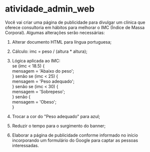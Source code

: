 # atividade_admin_web

Você vai criar uma página de publicidade para divulgar um clínica que oferece consultoria em hábitos para melhorar o IMC (Índice de Massa Corporal). Algumas alterações serão necessárias:
1) Alterar documento HTML para língua portuguesa;
2) Cálculo: imc = peso / (altura * altura);
3) Lógica aplicada ao IMC: <br>
 se (imc < 18.5) { <br>
            mensagem = 'Abaixo do peso'; <br>
        } senão se (imc < 25) { <br>
            mensagem = 'Peso adequado'; <br>
        } senão se  (imc < 30) { <br>
            mensagem = 'Sobrepeso'; <br>
        } senão { <br>
            mensagem = 'Obeso'; <br>
        } <br>

4) Trocar a cor do "Peso adequado" para azul;
5) Reduzir o tempo para o surgimento do banner;
6) Elaborar a página de publicidade conforme informado no início incorporando um formulário do Google para captar as pessoas interessadas.
